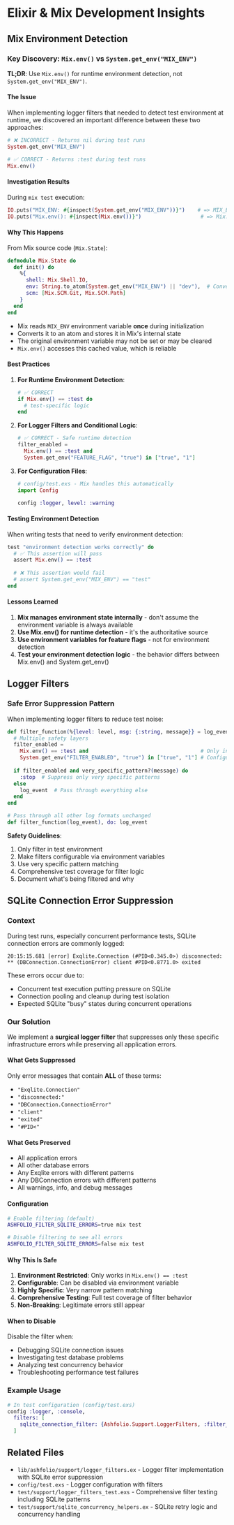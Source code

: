 # Elixir & Mix Development Insights

## Mix Environment Detection

### Key Discovery: `Mix.env()` vs `System.get_env("MIX_ENV")`

**TL;DR**: Use `Mix.env()` for runtime environment detection, not `System.get_env("MIX_ENV")`.

#### The Issue

When implementing logger filters that needed to detect test environment at runtime, we discovered an important difference between these two approaches:

```elixir
# ❌ INCORRECT - Returns nil during test runs
System.get_env("MIX_ENV")

# ✅ CORRECT - Returns :test during test runs  
Mix.env()
```

#### Investigation Results

During `mix test` execution:

```elixir
IO.puts("MIX_ENV: #{inspect(System.get_env("MIX_ENV"))}")    # => MIX_ENV: nil
IO.puts("Mix.env(): #{inspect(Mix.env())}")                   # => Mix.env(): :test
```

#### Why This Happens

From Mix source code (`Mix.State`):

```elixir
defmodule Mix.State do
  def init() do
    %{
      shell: Mix.Shell.IO,
      env: String.to_atom(System.get_env("MIX_ENV") || "dev"),  # Converts to atom and stores
      scm: [Mix.SCM.Git, Mix.SCM.Path]
    }
  end
end
```

- Mix reads `MIX_ENV` environment variable **once** during initialization
- Converts it to an atom and stores it in Mix's internal state
- The original environment variable may not be set or may be cleared
- `Mix.env()` accesses this cached value, which is reliable

#### Best Practices

1. **For Runtime Environment Detection**:
   ```elixir
   # ✅ CORRECT
   if Mix.env() == :test do
     # test-specific logic
   end
   ```

2. **For Logger Filters and Conditional Logic**:
   ```elixir
   # ✅ CORRECT - Safe runtime detection
   filter_enabled = 
     Mix.env() == :test and
     System.get_env("FEATURE_FLAG", "true") in ["true", "1"]
   ```

3. **For Configuration Files**:
   ```elixir
   # config/test.exs - Mix handles this automatically
   import Config
   
   config :logger, level: :warning
   ```

#### Testing Environment Detection

When writing tests that need to verify environment detection:

```elixir
test "environment detection works correctly" do
  # ✅ This assertion will pass
  assert Mix.env() == :test
  
  # ❌ This assertion would fail
  # assert System.get_env("MIX_ENV") == "test"
end
```

#### Lessons Learned

1. **Mix manages environment state internally** - don't assume the environment variable is always available
2. **Use Mix.env() for runtime detection** - it's the authoritative source
3. **Use environment variables for feature flags** - not for environment detection
4. **Test your environment detection logic** - the behavior differs between Mix.env() and System.get_env()

## Logger Filters

### Safe Error Suppression Pattern

When implementing logger filters to reduce test noise:

```elixir
def filter_function(%{level: level, msg: {:string, message}} = log_event) do
  # Multiple safety layers
  filter_enabled = 
    Mix.env() == :test and                                    # Only in test
    System.get_env("FILTER_ENABLED", "true") in ["true", "1"] # Configurable
    
  if filter_enabled and very_specific_pattern?(message) do
    :stop  # Suppress only very specific patterns
  else
    log_event  # Pass through everything else
  end
end

# Pass through all other log formats unchanged
def filter_function(log_event), do: log_event
```

**Safety Guidelines**:
1. Only filter in test environment
2. Make filters configurable via environment variables
3. Use very specific pattern matching
4. Comprehensive test coverage for filter logic
5. Document what's being filtered and why

## SQLite Connection Error Suppression

### Context

During test runs, especially concurrent performance tests, SQLite connection errors are commonly logged:

```
20:15:15.681 [error] Exqlite.Connection (#PID<0.345.0>) disconnected: ** (DBConnection.ConnectionError) client #PID<0.8771.0> exited
```

These errors occur due to:
- Concurrent test execution putting pressure on SQLite
- Connection pooling and cleanup during test isolation
- Expected SQLite "busy" states during concurrent operations

### Our Solution

We implement a **surgical logger filter** that suppresses only these specific infrastructure errors while preserving all application errors.

#### What Gets Suppressed

Only error messages that contain **ALL** of these terms:
- `"Exqlite.Connection"`
- `"disconnected:"`
- `"DBConnection.ConnectionError"`
- `"client"`
- `"exited"`
- `"#PID<"`

#### What Gets Preserved

- All application errors
- All other database errors
- Any Exqlite errors with different patterns
- Any DBConnection errors with different patterns
- All warnings, info, and debug messages

#### Configuration

```bash
# Enable filtering (default)
ASHFOLIO_FILTER_SQLITE_ERRORS=true mix test

# Disable filtering to see all errors
ASHFOLIO_FILTER_SQLITE_ERRORS=false mix test
```

#### Why This Is Safe

1. **Environment Restricted**: Only works in `Mix.env() == :test`
2. **Configurable**: Can be disabled via environment variable
3. **Highly Specific**: Very narrow pattern matching
4. **Comprehensive Testing**: Full test coverage of filter behavior
5. **Non-Breaking**: Legitimate errors still appear

#### When to Disable

Disable the filter when:
- Debugging SQLite connection issues
- Investigating test database problems
- Analyzing test concurrency behavior
- Troubleshooting performance test failures

### Example Usage

```elixir
# In test configuration (config/test.exs)
config :logger, :console,
  filters: [
    sqlite_connection_filter: {Ashfolio.Support.LoggerFilters, :filter_sqlite_connection_errors}
  ]
```

## Related Files

- `lib/ashfolio/support/logger_filters.ex` - Logger filter implementation with SQLite error suppression
- `config/test.exs` - Logger configuration with filters
- `test/support/logger_filters_test.exs` - Comprehensive filter testing including SQLite patterns
- `test/support/sqlite_concurrency_helpers.ex` - SQLite retry logic and concurrency handling